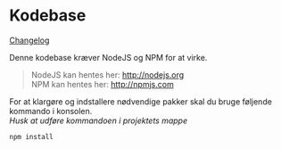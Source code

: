 # Kodebase
[Changelog](./CHANGELOG.md)

Denne kodebase kræver NodeJS og NPM for at virke.

>NodeJS kan hentes her: http://nodejs.org  
>NPM kan hentes her: http://npmjs.com

For at klargøre og indstallere nødvendige pakker skal du bruge føljende kommando i konsolen.  
*Husk at udføre kommandoen i projektets mappe*
```console
npm install
```
